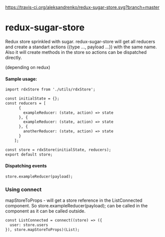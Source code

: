 https://travis-ci.org/aleksandrenko/redux-sugar-store.svg?branch=master

# redux-sugar-store
Redux store sprinkled with sugar.
redux-sugar-store will get all reducers and create a standart actions ({type ..., payload ...}) with the same name.
Also it will create methods in the store so actions can be dispatched directly.

(depending on redux)

#### Sample usage:
``` html
import rdxStore from './utils/rdxStore';

const initialState = {};
const reducers = [
      {
        exampleReducer: (state, action) => state
      }, {
        exampleReducer: (state, action) => state
      }, {
        anotherReducer: (state, action) => state
      }
    ];

const store = rdxStore(initialState, reducers);
export default store;
```

#### Dispatching events

``` html
store.exampleReducer(payload);
```

### Using connect
mapStoreToProps - will get a store reference in the ListConnected component. So store.exampleReducer(payload); can be called in the component as it can be called outside.

``` html
const ListConnected = connect((store) => ({
  user: store.users
}), store.mapStoreToProps)(List);
```

